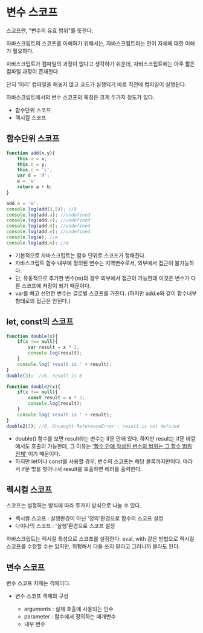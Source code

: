 # 변수 스코프



스코프란, "변수의 유효 범위"를 뜻한다. 

자바스크립트의 스코프를 이해하기 위해서는, 자바스크립트라는 언어 자체에 대한 이해가 필요하다. 

자바스크립트가 컴파일의 과정이 없다고 생각하기 쉬운데, 자바스크립트에는 아주 짧은 컴파일 과정이 존재한다. 

단지 '미리' 컴파일을 해놓지 않고 코드가 실행되기 바로 직전에 컴파일이 실행된다. 



자바스크립트에서의 변수 스코프의 특징은 크게 두가지 정도가 있다.

- 함수단위 스코프
- 렉시컬 스코프



## 함수단위 스코프

```javascript
function add(x,y){
    this.a = x;
    this.b = y;
    this.c = 'c';
    var d = 'd';
    e = 'e'
    return a + b;
}

add.m = 'm';
console.log(add(3,5)); //8
console.log(add.a); //undefined
console.log(add.c); //undefined
console.log(add.d); //undefined
console.log(add.e); //undefined
console.log(e); //e
console.log(add.m); //m
```

- 기본적으로 자바스크립트는 함수 단위로 스코프가 정해진다. 
- 자바스크립트 함수 내부에 정의된 변수는 지역변수로서, 외부에서 접근이 불가능하다. 
- 단, 유동적으로 추가한 변수(m)의 경우 외부에서 접근이 가능한데 이것은 변수가 다른 스코프에 저장이 되기 때문이다. 
- var를 빼고 선언한 변수는 글로벌 스코프를 가진다. (하지만 add.e와 같이 함수내부 형태로의 접근은 안된다.)



## let, const의 스코프

```javascript
function double(x){
    if(x !== null){
        var result = x * 2;
        console.log(result); 
    }
    console.log('result is ' + result);
}
double(3);  //6, result is 6

function double2(x){
    if(x !== null){
        const result = x * 2;
        console.log(result); 
    }
    console.log('result is ' + result);
}
double2(3); //6, Uncaught ReferenceError : result is not defined
```

- double() 함수를 보면 result라는 변수는 if문 안에 있다. 하지만 result는 if문 바깥에서도 호출이 가능한데, 
  그 이유는 <u>'함수 안에 작성된 변수의 범위는 그 함수 범위 전체'</u> 이기 때문이다.  
- 하지만 let이나 const를 사용할 경우, 변수의 스코프는 해당 블록까지만이다. 따라서 if문 밖을 벗어나서 result를 호출하면 에러를 출력한다. 





## 렉시컬 스코프

스코프는 설정하는 방식에 따라 두가지 방식으로 나눌 수 있다.

- 렉시컬 스코프 : 실행환경이 아닌 '정의'환경으로 함수의 스코프 설정
- 다이나믹 스코프 : '실행'환경으로 스코프 설정

자바스크립트는 렉시컬 특성으로 스코프를 설정한다. eval, with 같은 방법으로 렉시컬 스코프를 수정할 수는 있지만, 위험해서 다들 쓰지 말라고 그러니까 몰라도 된다. 



## 변수 스코프

변수 스코프 자체는 객체이다.

- 변수 스코프 객체의 구성

  - arguments : 실제 호출에 사용되는 인수
  - parameter : 함수에서 정의하는 매개변수
  - 내부 변수

  ​

